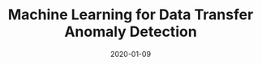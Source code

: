 ---
title: "Machine Learning for Data Transfer Anomaly Detection"
authors:
- Masud Bhuiyan
- Sarah Cooper, and Engin Arslan 
date: "2020-01-09"

publication: "The International Conference for High Performance Computing, Networking, Storage, and Analysis (SC 20)"

links:
    pdf: https://sc20.supercomputing.org/proceedings/tech_poster/poster_files/rpost127s2-file3.pdf
    poster: https://sc20.supercomputing.org/proceedings/tech_poster/poster_files/rpost127s2-file2.pdf
---